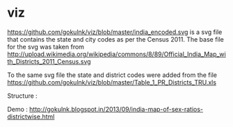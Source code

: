 viz
===

https://github.com/gokulnk/viz/blob/master/india_encoded.svg is a svg file that contains the state and city codes as 
per the Census 2011. The base file for the svg was taken from 
http://upload.wikimedia.org/wikipedia/commons/8/89/Official_India_Map_with_Districts_2011_Census.svg

To the same svg file the state and district codes were added from the file 
https://github.com/gokulnk/viz/blob/master/Table_1_PR_Districts_TRU.xls

Structure : 

<g title="Bihar" entity_type="state" entity_id="10">

<path title="Paschim Champaran" entity_type="district" entity_id="1" d="M 582.47648,570.42447 . L 582.47648,570.42447 z" ></path>


Demo : http://gokulnk.blogspot.in/2013/09/india-map-of-sex-ratios-districtwise.html

